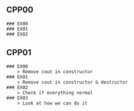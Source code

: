 ## CPP00
    ### EX00
    ### EX01
    ### EX02
## CPP01
    ### EX00
        > Remove cout in constructor
    ### EX01
        > Remove cout in constructor & destructor
    ### EX02
        > Check if everything normal
    ### EX03
        > Look at how we can do it
